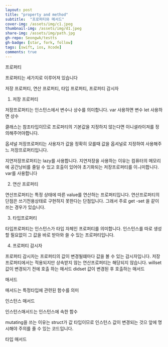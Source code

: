 ```yaml
---
layout: post
title: "property and method" 
subtitle:  "프로퍼티와 메서드"
cover-img: /assets/img/c1.jpeg
thumbnail-img: /assets/img/d1.jpeg
share-img: /assets/img/path.jpg
gh-repo: Seongwk/testts
gh-badge: [star, fork, follow]
tags: [swift, ios, Xcode]
comments: true
---
```



프로퍼티

프로퍼티는 세가지로 이루어져 있습니다

저장 프로퍼티, 연산 프로퍼티, 타입 프로퍼티, 프로퍼티 감시자

1. 저장 프로퍼티

저장프로퍼티는 인스턴스에서 변수나 상수를 의미합니다. var 사용하면 변수 let 사용하면 상수

클래스는 참조타입이므로 프로퍼티의 기본값을 지정하지 않는다면 이니셜라이져를 정의해주어야합니다. 

옵셔널 저장프로퍼티는 사용자가 값을 정확히 모를때 값을 옵셔널로 지정하여 사용해주느 저장프로퍼티입니다.

지연저장프로퍼티는 lazy를 사용합니다. 지연저장을 사용하는 이유는 컴퓨터의 메모리에 공간낭비를 줄일 수 있고 호출이 있어야 초기화되는 저장프로퍼티를 이ㅢ미합니다.
var를 사용합니다 

2. 연산 프로퍼티

연산프로퍼티는 특정 상태에 따른 value를 연산하는 프로퍼티입니다.
연산프로퍼티의 단점은 쓰기전용상태로 구현하지 못한다는 단점입니다. 그래서 주로 get -set 을 같이 쓰는 경우가 있습니다.

3. 타입프로퍼티

타입프로퍼티는 인스턴스가 타입 자체인 프로퍼티를 의미합니다. 인스턴스를 따로 생성할 필요없이 그 값을 바로 받아와 쓸 수 있는 프로퍼티입니다.

4. 프로퍼티 감시자

프로퍼티 감시자는 프로퍼티의 값이 변경될떄마다 값을 볼 수 있는 감시자입니다. 저장프로퍼티에서는 적용되지만 상속받지 않는 연산프로퍼티는 해당되지 않습니다.
willset 값이 변경되기 전에 호출 하는 매서드
didset 값이 변경된 후 호출하는 매서드


매서드

매서드는 특정타입에 관련된 함수를 의미

인스턴스 매서드

인스턴스매서드는 인스턴스에 속한 함수

mutating을 쓰는 이유는 struct가 값 타입이므로 인스턴스 값이 변경되는 것으 앞에 명시해야 주의를 줄 수 있는 코드입니다.

타입 매서드

